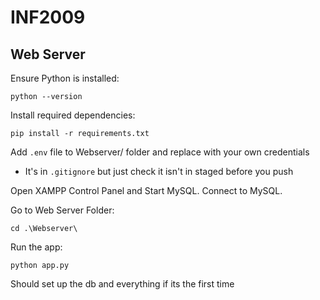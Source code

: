 # INF2009

## Web Server

Ensure Python is installed:

```
python --version
```

Install required dependencies:

```
pip install -r requirements.txt
```

Add `.env` file to Webserver/ folder and replace with your own credentials

- It's in `.gitignore` but just check it isn't in staged before you push

Open XAMPP Control Panel and Start MySQL. Connect to MySQL.

Go to Web Server Folder:

```
cd .\Webserver\
```

Run the app:

```
python app.py
```

Should set up the db and everything if its the first time
